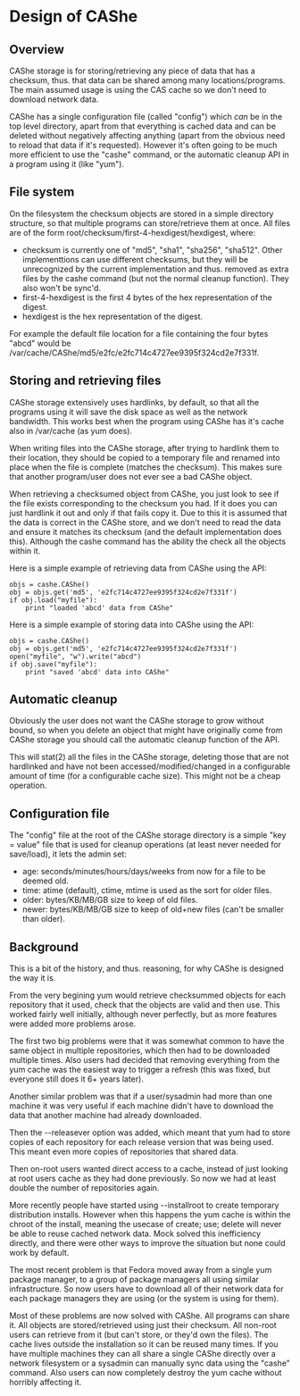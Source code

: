 Design of CAShe
===============

Overview
--------

CAShe storage is for storing/retrieving any piece of data that has a checksum,
thus. that data can be shared among many locations/programs. The main assumed
usage is using the CAS cache so we don't need to download network data.

CAShe has a single configuration file (called "config") which *can* be in the
top level directory, apart from that everything is cached data and can be
deleted without negatively affecting anything (apart from the obvious need to
reload that data if it's requested). However it's often going to be much more
efficient to use the "cashe" command, or the automatic cleanup API in a program using it (like "yum").

File system
-----------

On the filesystem the checksum objects are stored in a simple directory
structure, so that multiple programs can store/retrieve them at once. All
files are of the form root/checksum/first-4-hexdigest/hexdigest, where:

  * checksum is currently one of "md5", "sha1", "sha256", "sha512". Other
    implementtions can use different checksums, but they will be unrecognized
    by the current implementation and thus. removed as extra files by the cashe
    command (but not the normal cleanup function). They also won't be sync'd.
  * first-4-hexdigest is the first 4 bytes of the hex representation of the digest.
  * hexdigest is the hex representation of the digest.

For example the default file location for a file containing the four bytes
"abcd" would be /var/cache/CAShe/md5/e2fc/e2fc714c4727ee9395f324cd2e7f331f.


Storing and retrieving files
----------------------------

CAShe storage extensively uses hardlinks, by default, so that all the programs
using it will save the disk space as well as the network bandwidth. This works
best when the program using CAShe has it's cache also in /var/cache (as yum
does).

When writing files into the CAShe storage, after trying to hardlink them to
their location, they should be copied to a temporary file and renamed into
place when the file is complete (matches the checksum). This makes sure that
another program/user does not ever see a bad CAShe object.

When retrieving a checksumed object from CAShe, you just look to see if the
file exists corresponding to the checksum you had. If it does you can just
hardlink it out and only if that fails copy it. Due to this it is assumed that
the data is correct in the CAShe store, and we don't need to read the data and
ensure it matches its checksum (and the default implementation does this).
Although the cashe command has the ability the check all the objects within it.

Here is a simple example of retrieving data from CAShe using the API:

    objs = cashe.CAShe()
    obj = objs.get('md5', 'e2fc714c4727ee9395f324cd2e7f331f')
    if obj.load("myfile"):
        print "loaded 'abcd' data from CAShe"

Here is a simple example of storing data into CAShe using the API:

    objs = cashe.CAShe()
    obj = objs.get('md5', 'e2fc714c4727ee9395f324cd2e7f331f')
    open("myfile", "w").write("abcd")
    if obj.save("myfile"):
        print "saved 'abcd' data into CAShe"

Automatic cleanup
-----------------

Obviously the user does not want the CAShe storage to grow without bound, so
when you delete an object that might have originally come from CAShe storage
you should call the automatic cleanup function of the API.

This will stat(2)
all the files in the CAShe storage, deleting those that are not hardlinked and
have not been accessed/modified/changed in a configurable amount of time (for a
configurable cache size). This might not be a cheap operation.

Configuration file
------------------

The "config" file at the root of the CAShe storage directory is a simple
"key = value" file that is used for cleanup operations (at least never needed
for save/load), it lets the admin set:

  * age: seconds/minutes/hours/days/weeks from now for a file to be deemed old.
  * time: atime (default), ctime, mtime is used as the sort for older files.
  * older: bytes/KB/MB/GB size to keep of old files.
  * newer: bytes/KB/MB/GB size to keep of old+new files (can't be smaller than older).

Background
----------

This is a bit of the history, and thus. reasoning, for why CAShe is designed the
way it is.

From the very begining yum would retrieve checksummed objects for each
repository that it used, check that the objects are valid and then use. This
worked fairly well initially, although never
perfectly, but as more features were added more problems arose.

The first two big problems were that it was somewhat common to have the same
object in multiple repositories, which then had to be downloaded multiple times.
Also users had decided that removing everything from the yum cache was the
easiest way to trigger a refresh (this was fixed, but everyone still does it
6+ years later).

Another similar problem was that if a user/sysadmin had more than one machine
it was very useful if each machine didn't have to download the data that
another machine had already downloaded.

Then the --releasever option was added, which meant that yum had to store
copies of each repository for each release version that was being used. This
meant even more copies of repositories that shared data.

Then on-root users wanted direct access to a cache, instead of just looking at
root users cache as they had done previously. So now we had at least double the
number of repositories again.

More recently people have started using --installroot to create temporary
distribution installs. However when this happens the yum cache is within the
chroot of the install, meaning the usecase of create; use; delete will never
be able to reuse cached network data. Mock solved this inefficiency directly,
and there were other ways to improve the situation but none could work by
default.

The most recent problem is that Fedora moved away from a single yum package
manager, to a group of package managers all using similar infrastructure. So
now users have to download all of their network data for each package managers
they are using (or the system is using for them).

Most of these problems are now solved with CAShe. All programs can share it.
All objects are stored/retrieved using just their checksum. All non-root users
can retrieve from it (but can't store, or they'd own the files). The cache lives
outside the installation so it can be reused many times. If you have
multiple machines they can all share a single CAShe directly over a network
filesystem or a sysadmin can manually sync data using the "cashe" command. Also
users can now completely destroy the yum cache without horribly affecting it.
